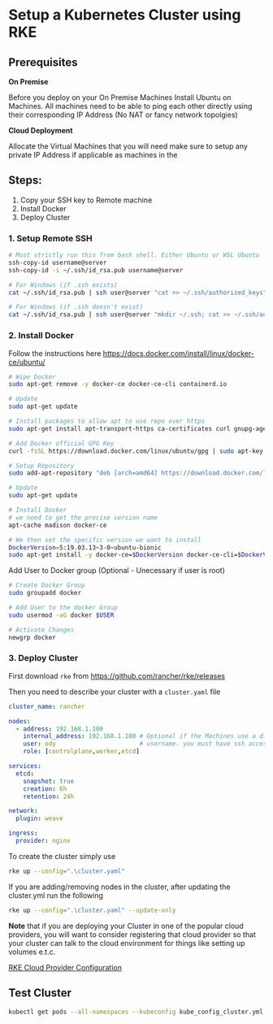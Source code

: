 # Setup a Kubernetes Cluster using RKE

## Prerequisites
**On Premise**

Before you deploy on your On Premise Machines
Install Ubuntu on Machines. All machines need to be able to ping each other directly using their corresponding IP Address (No NAT or fancy network topolgies)

**Cloud Deployment**

Allocate the Virtual Machines that you will need make sure to setup any private IP Address if applicable as machines in the

## Steps:
  1. Copy your SSH key to Remote machine
  2. Install Docker
  3. Deploy Cluster

### 1. Setup Remote SSH

```bash
# Must strictly run this from bash shell. Either Ubuntu or WSL Ubuntu
ssh-copy-id username@server
ssh-copy-id -i ~/.ssh/id_rsa.pub username@server

# For Windows (if .ssh exists)
cat ~/.ssh/id_rsa.pub | ssh user@server "cat >> ~/.ssh/authorized_keys"

# For Windows (if .ssh doesn't exist)
cat ~/.ssh/id_rsa.pub | ssh user@server "mkdir ~/.ssh; cat >> ~/.ssh/authorized_keys"
```

### 2. Install Docker

Follow the instructions here https://docs.docker.com/install/linux/docker-ce/ubuntu/
```bash
# Wipe Docker
sudo apt-get remove -y docker-ce docker-ce-cli containerd.io 

# Update
sudo apt-get update

# Install packages to allow apt to use repo over https
sudo apt-get install apt-transport-https ca-certificates curl gnupg-agent software-properties-common

# Add Docker official GPG Key
curl -fsSL https://download.docker.com/linux/ubuntu/gpg | sudo apt-key add -

# Setup Repository
sudo add-apt-repository "deb [arch=amd64] https://download.docker.com/linux/ubuntu $(lsb_release -cs) stable"

# Update
sudo apt-get update

# Install Docker
# we need to get the precise version name
apt-cache madison docker-ce

# We then set the specific version we want to install
DockerVersion=5:19.03.13~3-0~ubuntu-bionic
sudo apt-get install -y docker-ce=$DockerVersion docker-ce-cli=$DockerVersion containerd.io
```

Add User to Docker group (Optional - Unecessary if user is root)
```bash
# Create Docker Group
sudo groupadd docker

# Add User to the docker Group
sudo usermod -aG docker $USER

# Activate Changes
newgrp docker
```


### 3. Deploy Cluster

First download `rke` from https://github.com/rancher/rke/releases

Then you need to describe your cluster with a `cluster.yaml` file

```yaml
cluster_name: rancher

nodes:
  - address: 192.168.1.100
    internal_address: 192.168.1.100 # Optional if the Machines use a different IP from the Public IP
    user: ody                       # username. you must have ssh access to the Server
    role: [controlplane,worker,etcd]

services:
  etcd:
    snapshot: true
    creation: 6h
    retention: 24h

network:
  plugin: weave

ingress:
  provider: nginx
```

To create the cluster simply use

```bash
rke up --config=".\cluster.yaml"
```

If you are adding/removing nodes in the cluster, after updating the cluster.yml run the following

```bash
rke up --config=".\cluster.yaml" --update-only
```

**Note** that if you are deploying your Cluster in one of the popular cloud providers, you will want to consider registering that cloud provider so that your cluster can talk to the cloud environment for things like setting up volumes e.t.c.

[RKE Cloud Provider Configuration](https://rancher.com/docs/rke/latest/en/config-options/cloud-providers/)

## Test Cluster

```bash
kubectl get pods --all-namespaces --kubeconfig kube_config_cluster.yml
```
